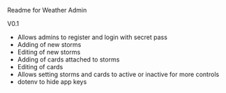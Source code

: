 Readme for Weather Admin

V0.1
* Allows admins to register and login with secret pass
* Adding of new storms
*	Editing of new storms
* Adding of cards attached to storms
*	Editing of cards
* Allows setting storms and cards to active or inactive for more controls
* dotenv to hide app keys